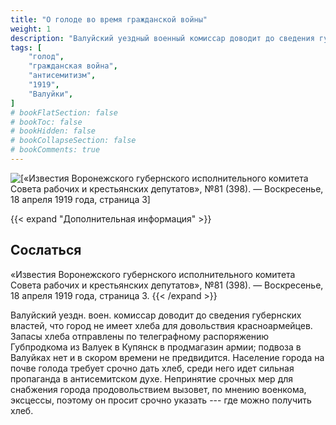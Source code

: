 ```yaml
---
title: "О голоде во время гражданской войны"
weight: 1
description: "Валуйский уездный военный комиссар доводит до сведения губернских властей, что город не имеет хлеба для довольствия красноармейцев. Запасы хлеба отправлены по телеграфному распоряжению Губпродкома из Валуек в Купянск в продмагазин армии; подвоза в Валуйках нет и в скором времени не предвидится. Население города на почве голода требует срочно дать хлеб, среди него идет сильная пропаганда в антисемитском духе."
tags: [
    "голод",
    "гражданская война",
    "антисемитизм",
    "1919",
    "Валуйки",
]
# bookFlatSection: false
# bookToc: false
# bookHidden: false
# bookCollapseSection: false
# bookComments: true
---
```


![[«Известия Воронежского губернского исполнительного комитета Совета рабочих и крестьянских депутатов», №81 (398). — Воскресенье, 18 апреля 1919 года, страница 3]](/static/img/papers/ivg.jpg)

{{< expand "Дополнительная информация" >}}
## Сослаться
«Известия Воронежского губернского исполнительного комитета Совета рабочих и крестьянских депутатов», №81 (398). — Воскресенье, 18 апреля 1919 года, страница 3.
{{< /expand >}}

Валуйский уездн. воен. комиссар доводит до сведения губернских властей, что город не имеет хлеба для довольствия красноармейцев. Запасы хлеба отправлены по телеграфному распоряжению Губпродкома из Валуек в Купянск в продмагазин армии; подвоза в Валуйках нет и в скором времени не предвидится. Население города на почве голода требует срочно дать хлеб, среди него идет сильная пропаганда в антисемитском духе. Непринятие срочных мер для снабжения города продовольствием вызовет, по мнению военкома, эксцессы, поэтому он просит срочно указать --- где можно получить хлеб.
